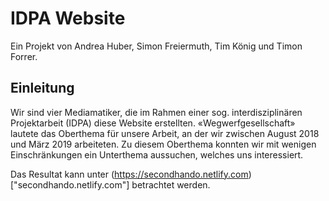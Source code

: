 # IDPA Website

Ein Projekt von Andrea Huber, Simon Freiermuth, Tim König und Timon Forrer.

## Einleitung

Wir sind vier Mediamatiker, die im Rahmen einer sog. interdisziplinären Projektarbeit (IDPA) diese Website erstellten. «Wegwerfgesellschaft» lautete das Oberthema für unsere Arbeit, an der wir zwischen August 2018 und März 2019 arbeiteten. Zu diesem Oberthema konnten wir mit wenigen Einschränkungen ein Unterthema aussuchen, welches uns interessiert.

Das Resultat kann unter (https://secondhando.netlify.com)["secondhando.netlify.com"] betrachtet werden.
